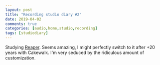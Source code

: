 ```yaml
---
layout: post
title: "Recording studio diary #2"
date: 2019-04-02
comments: true
categories: [audio,home,studio,recording]
tags: [studiodiary]
---
```


Studying [Reaper](https://www.reaper.fm/). Seems amazing, I might perfectly switch to it after +20 years with Cakewalk. I'm very seduced by the ridiculous amount of customization.